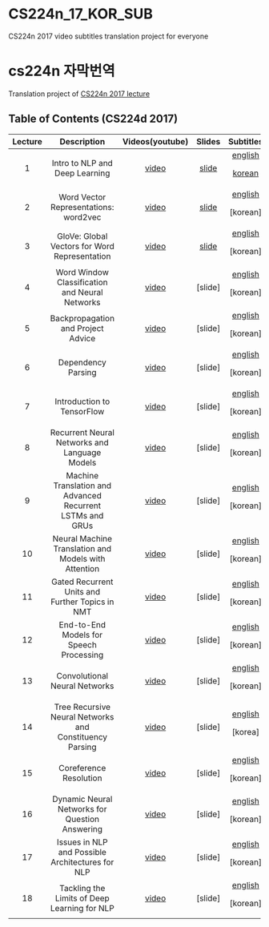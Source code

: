 # CS224n_17_KOR_SUB
CS224n 2017 video subtitles translation project for everyone
# cs224n 자막번역


Translation project of [CS224n 2017 lecture](http://web.stanford.edu/class/cs224n/archive/WWW_1617/syllabus.html)




## Table of Contents (CS224d 2017)


| Lecture  | Description       |Videos(youtube)      |Slides      | Subtitles|
|:--------:|:-----------------:|:-----------:|:--------:|:--------:|
| 1        |Intro to NLP and Deep Learning|[video](https://www.youtube.com/watch?v=OQQ-W_63UgQ&list=PL3FW7Lu3i5Jsnh1rnUwq_TcylNr7EkRe6)|[slide](http://web.stanford.edu/class/cs224n/archive/WWW_1617/lectures/cs224n-2017-lecture1.pdf)|[english](https://github.com/songys/CS224d_17_KOR_SUB/blob/master/eng/en_1.txt)<p>[korean](https://github.com/songys/CS224d_17_KOR_SUB/blob/master/kor/ko_1.txt)
| 2        |Word Vector Representations: word2vec|[video](https://www.youtube.com/watch?v=ERibwqs9p38)|[slide](http://web.stanford.edu/class/cs224n/archive/WWW_1617/lectures/cs224n-2017-lecture2-highlight.pdf)|[english](https://github.com/songys/CS224N_17_KOR_SUB/blob/master/eng/eng_2.txt)<p>[korean]
| 3        |GloVe: Global Vectors for Word Representation|[video](https://www.youtube.com/watch?v=ASn7ExxLZws&t=267s)|[slide](http://web.stanford.edu/class/cs224n/archive/WWW_1617/lectures/cs224n-2017-lecture3.pdf)|[english](https://github.com/songys/CS224N_17_KOR_SUB/blob/master/eng/eng_3.txt)<p>[korean]
| 4        |Word Window Classification and Neural Networks|[video](https://www.youtube.com/watch?v=uc2_iwVqrRI&t=523s)|[slide]|[english](https://github.com/songys/CS224N_17_KOR_SUB/blob/master/eng/eng_4.txt)<p>[korean]
| 5       |Backpropagation and Project Advice|[video](https://www.youtube.com/watch?v=isPiE-DBagM&t=950s)|[slide]|[english](https://github.com/songys/CS224N_17_KOR_SUB/blob/master/eng/eng_5.txt)<p>[korean]
| 6        |Dependency Parsing|[video](https://www.youtube.com/watch?v=PVShkZgXznc)|[slide]|[english](https://github.com/songys/CS224N_17_KOR_SUB/blob/master/eng/eng_6.txt)<p>[korean]
| 7        |Introduction to TensorFlow|[video](https://www.youtube.com/watch?v=PicxU81owCs&t=709s)|[slide]|[english](https://github.com/songys/CS224N_17_KOR_SUB/blob/master/eng/eng_7.txt)<p>[korean]
| 8        |Recurrent Neural Networks and Language Models|[video](https://www.youtube.com/watch?v=Keqep_PKrY8)|[slide]|[english](https://github.com/songys/CS224N_17_KOR_SUB/blob/master/eng/eng_8.txt)<p>[korean]
| 9        |Machine Translation and Advanced Recurrent LSTMs and GRUs|[video](https://www.youtube.com/watch?v=QuELiw8tbx8)|[slide]|[english](https://github.com/songys/CS224N_17_KOR_SUB/blob/master/eng/eng_9.txt)<p>[korean]
| 10        |Neural Machine Translation and Models with Attention|[video](https://www.youtube.com/watch?v=IxQtK2SjWWM)|[slide]|[english](https://github.com/songys/CS224N_17_KOR_SUB/blob/master/eng/eng_10.txt)<p>[korean]
| 11        |Gated Recurrent Units and Further Topics in NMT|[video](https://www.youtube.com/watch?v=6_MO12fPC-0)|[slide]|[english](https://github.com/songys/CS224N_17_KOR_SUB/blob/master/eng/eng_11.txt)<p>[korean]
| 12        | End-to-End Models for Speech Processing|[video](https://www.youtube.com/watch?v=3MjIkWxXigM&t=0s&index=14&list=PL3FW7Lu3i5Jsnh1rnUwq_TcylNr7EkRe6)|[slide]|[english](https://github.com/songys/CS224N_17_KOR_SUB/blob/master/eng/eng_12.txt)<p>[korean]
| 13        | Convolutional Neural Networks|[video](https://www.youtube.com/watch?v=Lg6MZw_OOLI&t=0s&index=15&list=PL3FW7Lu3i5Jsnh1rnUwq_TcylNr7EkRe6)|[slide]|[english](https://github.com/songys/CS224N_17_KOR_SUB/blob/master/eng/eng_13.txt)<p>[korean]
| 14        |Tree Recursive Neural Networks and Constituency Parsing|[video](https://www.youtube.com/watch?v=RfwgqPkWZ1w&t=0s&index=16&list=PL3FW7Lu3i5Jsnh1rnUwq_TcylNr7EkRe6)|[slide]|[english](https://github.com/songys/CS224N_17_KOR_SUB/blob/master/eng/eng_14.txt)<p>[korea]
| 15        |Coreference Resolution|[video](https://www.youtube.com/watch?v=rpwEWLaueRk&t=0s&index=17&list=PL3FW7Lu3i5Jsnh1rnUwq_TcylNr7EkRe6)|[slide]|[english](https://github.com/songys/CS224N_17_KOR_SUB/blob/master/eng/eng_15.txt)<p>[korean]
| 16        |Dynamic Neural Networks for Question Answering|[video](https://www.youtube.com/watch?v=T3octNTE7Is&t=0s&index=18&list=PL3FW7Lu3i5Jsnh1rnUwq_TcylNr7EkRe6)|[slide]|[english](https://github.com/songys/CS224N_17_KOR_SUB/blob/master/eng/eng_16.txt)<p>[korean]
| 17        | Issues in NLP and Possible Architectures for NLP|[video](https://www.youtube.com/watch?v=B4v545V3Dq0&t=0s&index=19&list=PL3FW7Lu3i5Jsnh1rnUwq_TcylNr7EkRe6)|[slide]|[english](https://github.com/songys/CS224N_17_KOR_SUB/blob/master/eng/eng_17.txt)<p>[korean]
| 18        |Tackling the Limits of Deep Learning for NLP|[video](https://www.youtube.com/watch?v=JYwNmSe4HqE&t=0s&index=20&list=PL3FW7Lu3i5Jsnh1rnUwq_TcylNr7EkRe6)|[slide]|[english](https://github.com/songys/CS224N_17_KOR_SUB/blob/master/eng/eng_18.txt)<p>[korean]






